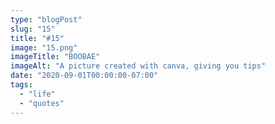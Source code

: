 ```yaml
---
type: "blogPost"
slug: "15"
title: "#15"
image: "15.png"
imageTitle: "BOOBAE"
imageAlt: "A picture created with canva, giving you tips"
date: "2020-09-01T00:00:00-07:00"
tags:
  - "life"
  - "quotes"
---
```


